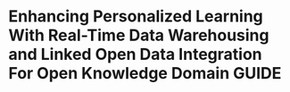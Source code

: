 # Enhancing Personalized Learning With Real-Time Data Warehousing and Linked Open Data Integration For Open Knowledge Domain GUIDE